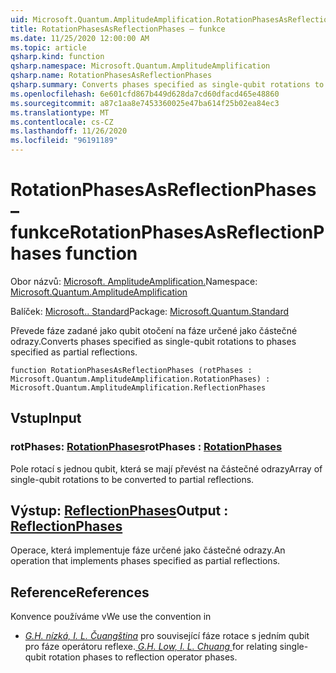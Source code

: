 ```yaml
---
uid: Microsoft.Quantum.AmplitudeAmplification.RotationPhasesAsReflectionPhases
title: RotationPhasesAsReflectionPhases – funkce
ms.date: 11/25/2020 12:00:00 AM
ms.topic: article
qsharp.kind: function
qsharp.namespace: Microsoft.Quantum.AmplitudeAmplification
qsharp.name: RotationPhasesAsReflectionPhases
qsharp.summary: Converts phases specified as single-qubit rotations to phases specified as partial reflections.
ms.openlocfilehash: 6e601cfd867b449d628da7cd60dfacd465e48860
ms.sourcegitcommit: a87c1aa8e7453360025e47ba614f25b02ea84ec3
ms.translationtype: MT
ms.contentlocale: cs-CZ
ms.lasthandoff: 11/26/2020
ms.locfileid: "96191189"
---
```

# <a name="rotationphasesasreflectionphases-function"></a><span data-ttu-id="0f06b-102">RotationPhasesAsReflectionPhases – funkce</span><span class="sxs-lookup"><span data-stu-id="0f06b-102">RotationPhasesAsReflectionPhases function</span></span>

<span data-ttu-id="0f06b-103">Obor názvů: [Microsoft. AmplitudeAmplification.](xref:Microsoft.Quantum.AmplitudeAmplification)</span><span class="sxs-lookup"><span data-stu-id="0f06b-103">Namespace: [Microsoft.Quantum.AmplitudeAmplification](xref:Microsoft.Quantum.AmplitudeAmplification)</span></span>

<span data-ttu-id="0f06b-104">Balíček: [Microsoft.. Standard](https://nuget.org/packages/Microsoft.Quantum.Standard)</span><span class="sxs-lookup"><span data-stu-id="0f06b-104">Package: [Microsoft.Quantum.Standard](https://nuget.org/packages/Microsoft.Quantum.Standard)</span></span>


<span data-ttu-id="0f06b-105">Převede fáze zadané jako qubit otočení na fáze určené jako částečné odrazy.</span><span class="sxs-lookup"><span data-stu-id="0f06b-105">Converts phases specified as single-qubit rotations to phases specified as partial reflections.</span></span>

```qsharp
function RotationPhasesAsReflectionPhases (rotPhases : Microsoft.Quantum.AmplitudeAmplification.RotationPhases) : Microsoft.Quantum.AmplitudeAmplification.ReflectionPhases
```


## <a name="input"></a><span data-ttu-id="0f06b-106">Vstup</span><span class="sxs-lookup"><span data-stu-id="0f06b-106">Input</span></span>

### <a name="rotphases--rotationphases"></a><span data-ttu-id="0f06b-107">rotPhases: [RotationPhases](xref:Microsoft.Quantum.AmplitudeAmplification.RotationPhases)</span><span class="sxs-lookup"><span data-stu-id="0f06b-107">rotPhases : [RotationPhases](xref:Microsoft.Quantum.AmplitudeAmplification.RotationPhases)</span></span>

<span data-ttu-id="0f06b-108">Pole rotací s jednou qubit, která se mají převést na částečné odrazy</span><span class="sxs-lookup"><span data-stu-id="0f06b-108">Array of single-qubit rotations to be converted to partial reflections.</span></span>



## <a name="output--reflectionphases"></a><span data-ttu-id="0f06b-109">Výstup: [ReflectionPhases](xref:Microsoft.Quantum.AmplitudeAmplification.ReflectionPhases)</span><span class="sxs-lookup"><span data-stu-id="0f06b-109">Output : [ReflectionPhases](xref:Microsoft.Quantum.AmplitudeAmplification.ReflectionPhases)</span></span>

<span data-ttu-id="0f06b-110">Operace, která implementuje fáze určené jako částečné odrazy.</span><span class="sxs-lookup"><span data-stu-id="0f06b-110">An operation that implements phases specified as partial reflections.</span></span>

## <a name="references"></a><span data-ttu-id="0f06b-111">Reference</span><span class="sxs-lookup"><span data-stu-id="0f06b-111">References</span></span>

<span data-ttu-id="0f06b-112">Konvence používáme v</span><span class="sxs-lookup"><span data-stu-id="0f06b-112">We use the convention in</span></span>

- <span data-ttu-id="0f06b-113">[ *G.H. nízká, I. L. Čuangština*](https://arxiv.org/abs/1707.05391) pro související fáze rotace s jedním qubit pro fáze operátoru reflexe.</span><span class="sxs-lookup"><span data-stu-id="0f06b-113">[ *G.H. Low, I. L. Chuang* ](https://arxiv.org/abs/1707.05391) for relating single-qubit rotation phases to reflection operator phases.</span></span>